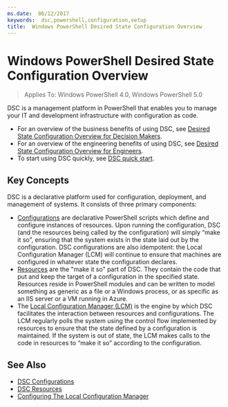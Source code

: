 ```yaml
---
ms.date:  06/12/2017
keywords:  dsc,powershell,configuration,setup
title:  Windows PowerShell Desired State Configuration Overview
---
```


# Windows PowerShell Desired State Configuration Overview

> Applies To: Windows PowerShell 4.0, Windows PowerShell 5.0

DSC is a management platform in PowerShell that enables you to manage your IT and development infrastructure with configuration as code.

- For an overview of the business benefits of using DSC, see [Desired State Configuration Overview for Decision Makers](decisionMaker.md).
- For an overview of the engineering benefits of using DSC, see [Desired State Configuration Overview for Engineers](DscForEngineers.md).
- To start using DSC quickly, see [DSC quick start](quickStart.md).

## Key Concepts

DSC is a declarative platform used for configuration, deployment, and management of systems. It consists of three primary components:

- [Configurations](../configurations/configurations.md) are declarative PowerShell scripts which define and configure instances of resources.
    Upon running the configuration, DSC (and the resources being called by the configuration) will simply “make it so”,
    ensuring that the system exists in the state laid out by the configuration.
    DSC configurations are also idempotent: the Local Configuration Manager (LCM) will continue to ensure that machines are configured in whatever state the configuration declares.
- [Resources](../resources/resources.md) are the "make it so" part of DSC. They contain the code that put and keep the target of a configuration in the specified state.
    Resources reside in PowerShell modules and can be written to model something as generic as a file or a Windows process,
    or as specific as an IIS server or a VM running in Azure.
- The [Local Configuration Manager (LCM)](../managing-nodes/metaConfig.md) is the engine by which DSC facilitates the interaction between resources and configurations.
    The LCM regularly polls the system using the control flow implemented by resources to ensure that the state defined by a configuration is maintained.
    If the system is out of state, the LCM makes calls to the code in resources to “make it so” according to the configuration.

## See Also

- [DSC Configurations](../configurations/configurations.md)
- [DSC Resources](../resources/resources.md)
- [Configuring The Local Configuration Manager](../managing-nodes/metaConfig.md)
